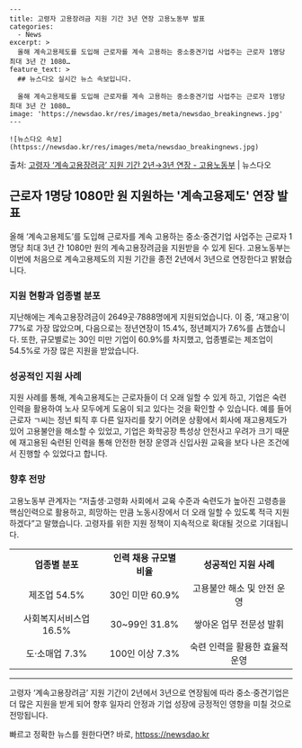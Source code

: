     ---
    title: 고령자 고용장려금 지원 기간 3년 연장 고용노동부 발표
    categories:
      - News
    excerpt: >
      올해 계속고용제도를 도입해 근로자를 계속 고용하는 중소중견기업 사업주는 근로자 1명당 최대 3년 간 1080…
    feature_text: >
      ## 뉴스다오 실시간 뉴스 속보입니다.
    
      올해 계속고용제도를 도입해 근로자를 계속 고용하는 중소중견기업 사업주는 근로자 1명당 최대 3년 간 1080…
    image: 'https://newsdao.kr/res/images/meta/newsdao_breakingnews.jpg'
    ---
    
    ![뉴스다오 속보](httpss://newsdao.kr/res/images/meta/newsdao_breakingnews.jpg)

<p>출처: <a href="httpss://newsdao.kr/2970" rel="dofollow">고령자 ‘계속고용장려금’ 지원 기간 2년→3년 연장 - 고용노동부</a> | 뉴스다오</p>

<h2 data-ke-size="size26">근로자 1명당 1080만 원 지원하는 '계속고용제도' 연장 발표</h2>
<p data-ke-size="size16">올해 ‘계속고용제도’를 도입해 근로자를 계속 고용하는 중소·중견기업 사업주는 근로자 1명당 최대 3년 간 1080만 원의 계속고용장려금을 지원받을 수 있게 된다. 고용노동부는 이번에 처음으로 계속고용제도의 지원 기간을 종전 2년에서 3년으로 연장한다고 밝혔습니다. </p>

<h3>지원 현황과 업종별 분포</h3>
<p data-ke-size="size16">지난해에는 계속고용장려금이 2649곳·7888명에게 지원되었습니다. 이 중, ‘재고용’이 77%로 가장 많았으며, 다음으로는 정년연장이 15.4%, 정년폐지가 7.6%를 占했습니다. 또한, 규모별로는 30인 미만 기업이 60.9%를 차지했고, 업종별로는 제조업이 54.5%로 가장 많은 지원을 받았습니다. </p>

<h3>성공적인 지원 사례</h3>
<p data-ke-size="size16">지원 사례를 통해, 계속고용제도는 근로자들이 더 오래 일할 수 있게 하고, 기업은 숙련 인력을 활용하여 노사 모두에게 도움이 되고 있다는 것을 확인할 수 있습니다. 예를 들어 근로자 ㄱ씨는 정년 퇴직 후 다른 일자리를 찾기 어려운 상황에서 회사에 재고용제도가 있어 고용불안을 해소할 수 있었고, 기업은 화학공장 특성상 안전사고 우려가 크기 때문에 재고용된 숙련된 인력을 통해 안전한 현장 운영과 신입사원 교육을 보다 나은 조건에서 진행할 수 있었다고 합니다. </p>

<h3>향후 전망</h3>
<p data-ke-size="size16">고용노동부 관계자는 “저출생·고령화 사회에서 교육 수준과 숙련도가 높아진 고령층을 핵심인력으로 활용하고, 희망하는 만큼 노동시장에서 더 오래 일할 수 있도록 적극 지원하겠다”고 말했습니다. 고령자를 위한 지원 정책이 지속적으로 확대될 것으로 기대됩니다. </p>

<table>
  <tr>
    <td style="text-align: center; height: 17px;"><b>업종별 분포</b></td>
    <td style="text-align: center; height: 17px;"><b>인력 채용 규모별 비율</b></td>
    <td style="text-align: center; height: 17px;"><b>성공적인 지원 사례</b></td>
  </tr>
  <tr>
    <td style="text-align: center;">제조업 54.5%</td>
    <td style="text-align: center;">30인 미만 60.9%</td>
    <td style="text-align: center;">고용불안 해소 및 안전 운영</td>
  </tr>
  <tr>
    <td style="text-align: center;">사회복지서비스업 16.5%</td>
    <td style="text-align: center;">30~99인 31.8%</td>
    <td style="text-align: center;">쌓아온 업무 전문성 발휘</td>
  </tr>
  <tr>
    <td style="text-align: center;">도·소매업 7.3%</td>
    <td style="text-align: center;">100인 이상 7.3%</td>
    <td style="text-align: center;">숙련 인력을 활용한 효율적 운영</td>
  </tr>
</table>
<hr>

<p data-ke-size="size16">고령자 ‘계속고용장려금’ 지원 기간이 2년에서 3년으로 연장됨에 따라 중소·중견기업은 더 많은 지원을 받게 되어 향후 일자리 안정과 기업 성장에 긍정적인 영향을 미칠 것으로 전망됩니다. </p> 

빠르고 정확한 뉴스를 원한다면? 바로, <a href="httpss://newsdao.kr" rel="dofollow">httpss://newsdao.kr</a>


    